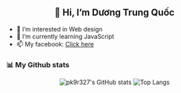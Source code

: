 <div align="center"><h2>👋 Hi, I’m Dương Trung Quốc</h2></div>

- 👀 I’m interested in Web design
- 🌱 I’m currently learning JavaScript
- 📫 My facebook: [Click here](https://www.facebook.com/profile.php?id=100009626887806)

<!---
DuongTrungQuoc/DuongTrungQuoc is a ✨ special ✨ repository because its `README.md` (this file) appears on your GitHub profile.
You can click the Preview link to take a look at your changes.
--->
### 📊 My Github stats
<div align="center">
  
  ![pk9r327's GitHub stats](https://github-readme-stats.vercel.app/api?username=DuongTrungQuoc)
  ![Top Langs](https://github-readme-stats.vercel.app/api/top-langs/?username=DuongTrungQuoc&langs_count=3)
</div>
